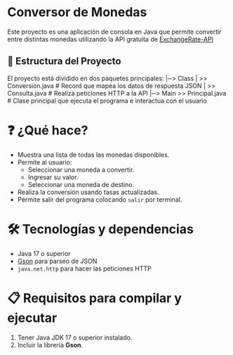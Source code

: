 #  Conversor de Monedas
Este proyecto es una aplicación de consola en Java que permite convertir entre distintas monedas utilizando la API gratuita de [ExchangeRate-API](https://www.exchangerate-api.com/)

## 📁 Estructura del Proyecto
El proyecto está dividido en dos paquetes principales:
|─> Class
|   >> Conversion.java # Record que mapea los datos de respuesta JSON
|   >> Consulta.java # Realiza peticiones HTTP a la API
|─> Main
    >> Principal.java # Clase principal que ejecuta el programa e interactua con el usuario

# ❓ ¿Qué hace?
- Muestra una lista de todas las monedas disponibles.
- Permite al usuario:
  - Seleccionar una moneda a convertir.
  - Ingresar su valor.
  - Seleccionar una moneda de destino.
- Realiza la conversión usando tasas actualizadas.
- Permite salir del programa colocando `salir` por terminal.

# 🛠️ Tecnologías y dependencias
- Java 17 o superior
- [Gson]([https://github.com/google/gson](https://mvnrepository.com/artifact/com.google.code.gson/gson)) para parseo de JSON
- `java.net.http` para hacer las peticiones HTTP

# 📋 Requisitos para compilar y ejecutar
1. Tener Java JDK 17 o superior instalado.
2. Incluir la librería **Gson**.
